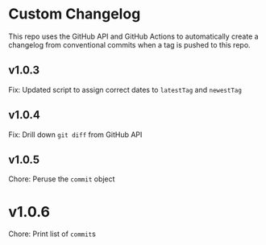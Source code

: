 # Custom Changelog

This repo uses the GitHub API and GitHub Actions to automatically create a changelog from conventional commits when a tag is pushed to this repo.

## v1.0.3

Fix: Updated script to assign correct dates to `latestTag` and `newestTag`

## v1.0.4

Fix: Drill down `git diff` from GitHub API

## v1.0.5

Chore: Peruse the `commit` object

# v1.0.6

Chore: Print list of `commit`s

